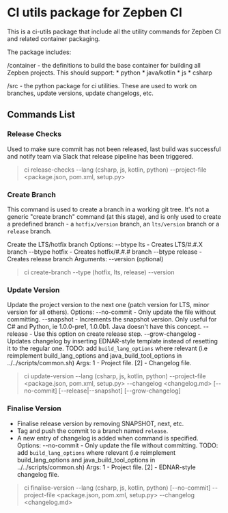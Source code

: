 # CI utils package for Zepben CI 

This is a ci-utils package that include all the utility commands for Zepben CI and related container packaging.

The package includes:

/container - the definitions to build the base container for building all Zepben projects. This should support:
    * python
    * java/kotlin
    * js
    * csharp

/src - the python package for ci utilities. These are used to work on branches, update versions, update changelogs, etc.

## Commands List

### Release Checks

Used to make sure commit has not been released, last build was successful and notify team via Slack that release pipeline has been triggered.

> ci release-checks --lang (csharp, js, kotlin, python) --project-file <package.json, pom.xml, setup.py>

### Create Branch
This command is used to create a branch in a working git tree. It's not a generic "create branch" command (at this stage),
and is only used to create a predefined branch - a `hotfix/version` branch, an `lts/version` branch or a `release` branch. 

Create the LTS/hotfix branch
 Options:
   --btype lts       - Creates LTS/#.#.X branch
   --btype hotfix    - Creates hotfix/#.#.# branch
   --btype release   - Creates release branch
 Arguments:
   --version <version> (optional)

> ci create-branch --type (hotfix, lts, release) --version <version>

### Update Version

 Update the project version to the next one (patch version for LTS, minor version for all others).
 Options:
   --no-commit       - Only update the file without committing.
   --snapshot        - Increments the snapshot version. Only useful for C# and Python, ie 1.0.0-pre1, 1.0.0b1. Java doesn't have this concept.
   --release         - Use this option on create release step.
   --grow-changelog  - Updates changelog by inserting EDNAR-style template instead of resetting it to the regular one.
    TODO: add `build_lang_options` where relevant (i.e reimplement build_lang_options and java_build_tool_options in ../../scripts/common.sh)
 Args:
   1  - Project file.
  [2] - Changelog file.


> ci update-version --lang (csharp, js, kotlin, python) --project-file <package.json, pom.xml, setup.py> --changelog <changelog.md> [--no-commit] [--release|--snapshot] [--grow-changelog]

### Finalise Version 
 * Finalise release version by removing SNAPSHOT, next, etc.
 * Tag and push the commit to a branch named `release`.
 * A new entry of changelog is added when command is specified.
 Options:
   --no-commit     - Only update the file without committing.
    TODO: add `build_lang_options` where relevant (i.e reimplement build_lang_options and java_build_tool_options in ../../scripts/common.sh)
 Args:
   1  - Project file.
  [2] - EDNAR-style changelog file.


> ci finalise-version --lang (csharp, js, kotlin, python) [--no-commit] --project-file <package.json, pom.xml, setup.py> --changelog <changelog.md>

